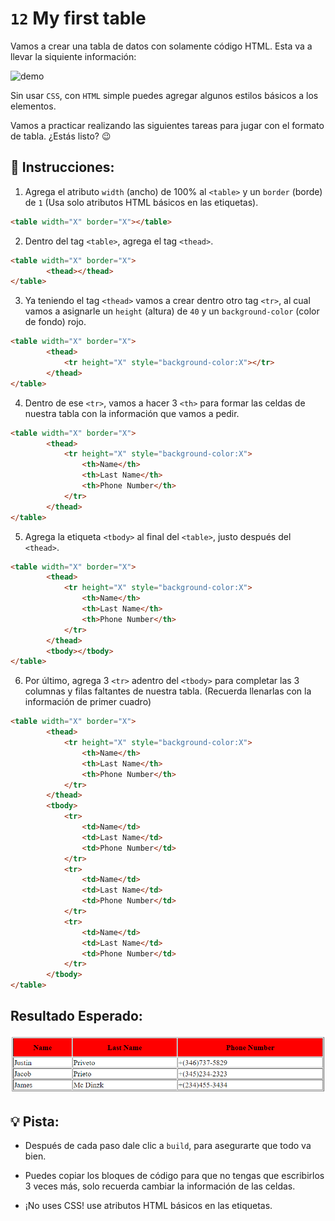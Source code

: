 # `12` My first table

Vamos a crear una tabla de datos con solamente código HTML. Esta va a llevar la siquiente información:

![demo](../../.learn/assets/12-my-first-table-0.png?raw=true)

Sin usar `CSS`, con `HTML` simple puedes agregar algunos estilos básicos a los elementos.

Vamos a practicar realizando las siguientes tareas para jugar con el formato de tabla. ¿Estás listo? 😉

## 📝 Instrucciones:

1. Agrega el atributo `width` (ancho) de 100% al `<table>` y un `border` (borde) de `1` (Usa solo atributos HTML básicos en las etiquetas).

```html
<table width="X" border="X"></table>
```

2. Dentro del tag `<table>`, agrega el tag `<thead>`.

```html
<table width="X" border="X">
		<thead></thead>
</table>
```

3. Ya teniendo el tag `<thead>` vamos a crear dentro otro tag `<tr>`, al cual vamos a asignarle  un `height`  (altura) de `40` y  un `background-color` (color de fondo) rojo. 

```html
<table width="X" border="X">
		<thead>
            <tr height="X" style="background-color:X"></tr>
        </thead>
</table>
```

4. Dentro de ese `<tr>`, vamos a hacer 3 `<th>` para formar las celdas de nuestra tabla con la información que vamos a pedir.

```html
<table width="X" border="X">
		<thead>
            <tr height="X" style="background-color:X">
                <th>Name</th>
				<th>Last Name</th>
				<th>Phone Number</th>
            </tr>
        </thead>
</table>
```

5. Agrega la etiqueta `<tbody>` al final del `<table>`, justo después del `<thead>`.

```html
<table width="X" border="X">
		<thead>
            <tr height="X" style="background-color:X">
                <th>Name</th>
				<th>Last Name</th>
				<th>Phone Number</th>
            </tr>
        </thead>
		<tbody></tbody>
</table>
```

6. Por último, agrega 3 `<tr>` adentro del `<tbody>` para completar las 3 columnas y filas faltantes de nuestra tabla. (Recuerda llenarlas con la información de primer cuadro)

```html
<table width="X" border="X">
		<thead>
            <tr height="X" style="background-color:X">
                <th>Name</th>
				<th>Last Name</th>
				<th>Phone Number</th>
            </tr>
        </thead>
		<tbody>
			<tr>
				<td>Name</td>
				<td>Last Name</td>
				<td>Phone Number</td>
			</tr>
			<tr>
				<td>Name</td>
				<td>Last Name</td>
				<td>Phone Number</td>
			</tr>
			<tr>
				<td>Name</td>
				<td>Last Name</td>
				<td>Phone Number</td>
			</tr>
		</tbody>
</table>
```

## Resultado Esperado:

![demo](../../.learn/assets/12-my-first-table.png?raw=true)


## 💡 Pista:

+ Después de cada paso dale clic a `build`, para asegurarte que todo va bien.

+ Puedes copiar los bloques de código para que no tengas que escribirlos 3 veces más, solo recuerda cambiar la información de las celdas.

+ ¡No uses CSS! use atributos HTML básicos en las etiquetas.
